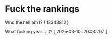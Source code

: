 # Fuck the rankings

Who the hell am I?
{ 13343812 }

What fucking year is it?
[ 2025-03-10T20:03:20Z ]
